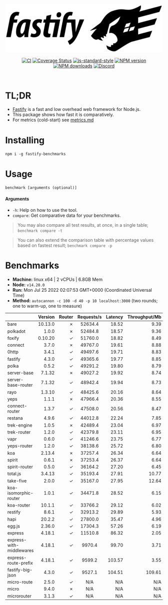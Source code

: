 <div align="center">
  <img src="https://github.com/fastify/graphics/raw/HEAD/fastify-landscape-outlined.svg" width="650" height="auto"/>
</div>

<div align="center">

[![CI](https://github.com/fastify/fastify/workflows/ci/badge.svg)](https://github.com/fastify/fastify/actions/workflows/ci.yml)
[![Coverage Status](https://coveralls.io/repos/github/fastify/fastify/badge.svg?branch=master)](https://coveralls.io/github/fastify/fastify?branch=master)
[![js-standard-style](https://img.shields.io/badge/code%20style-standard-brightgreen.svg?style=flat)](http://standardjs.com/)
[![NPM version](https://img.shields.io/npm/v/fastify.svg?style=flat)](https://www.npmjs.com/package/fastify)
[![NPM downloads](https://img.shields.io/npm/dm/fastify.svg?style=flat)](https://www.npmjs.com/package/fastify) [![Discord](https://img.shields.io/discord/725613461949906985)](https://discord.gg/fastify)

</div>
<br />

# TL;DR

* [Fastify](https://github.com/fastify/fastify) is a fast and low overhead web framework for Node.js.
* This package shows how fast it is comparatively.
* For metrics (cold-start) see [metrics.md](./METRICS.md)

# Installing

```
npm i -g fastify-benchmarks
```

# Usage

```
benchmark [arguments (optional)]
```

#### Arguments

* `-h`: Help on how to use the tool.
* `compare`: Get comparative data for your benchmarks.

> You may also compare all test results, at once, in a single table; `benchmark compare -t`

> You can also extend the comparison table with percentage values based on fastest result; `benchmark compare -p`
# Benchmarks

* __Machine:__ linux x64 | 2 vCPUs | 6.8GB Mem
* __Node:__ `v14.20.0`
* __Run:__ Mon Jul 25 2022 02:07:53 GMT+0000 (Coordinated Universal Time)
* __Method:__ `autocannon -c 100 -d 40 -p 10 localhost:3000` (two rounds; one to warm-up, one to measure)

|                          | Version | Router | Requests/s | Latency | Throughput/Mb |
| :--                      | --:     | --:    | :-:        | --:     | --:           |
| bare                     | 10.13.0 | ✗      | 52634.4    | 18.52   | 9.39          |
| polkadot                 | 1.0.0   | ✗      | 52484.8    | 18.57   | 9.36          |
| foxify                   | 0.10.20 | ✓      | 51760.0    | 18.82   | 8.49          |
| connect                  | 3.7.0   | ✗      | 49767.0    | 19.61   | 8.88          |
| 0http                    | 3.4.1   | ✓      | 49497.6    | 19.71   | 8.83          |
| fastify                  | 4.3.0   | ✓      | 49365.6    | 19.77   | 8.85          |
| polka                    | 0.5.2   | ✓      | 49291.2    | 19.80   | 8.79          |
| server-base              | 7.1.32  | ✗      | 49027.2    | 19.92   | 8.74          |
| server-base-router       | 7.1.32  | ✓      | 48942.4    | 19.94   | 8.73          |
| rayo                     | 1.3.10  | ✓      | 48425.6    | 20.16   | 8.64          |
| yeps                     | 1.1.1   | ✗      | 47966.4    | 20.36   | 8.55          |
| connect-router           | 1.3.7   | ✓      | 47508.0    | 20.56   | 8.47          |
| restana                  | 4.9.6   | ✓      | 44012.8    | 22.24   | 7.85          |
| trek-engine              | 1.0.5   | ✗      | 42489.4    | 23.04   | 6.97          |
| trek-router              | 1.2.0   | ✓      | 42379.8    | 23.11   | 6.95          |
| vapr                     | 0.6.0   | ✓      | 41246.6    | 23.75   | 6.77          |
| yeps-router              | 1.2.0   | ✓      | 38138.6    | 25.72   | 6.80          |
| koa                      | 2.13.4  | ✗      | 37257.4    | 26.34   | 6.64          |
| spirit                   | 0.6.1   | ✗      | 37253.4    | 26.37   | 6.64          |
| spirit-router            | 0.5.0   | ✓      | 36164.2    | 27.20   | 6.45          |
| total.js                 | 3.4.13  | ✓      | 35193.4    | 27.91   | 10.77         |
| take-five                | 2.0.0   | ✓      | 35167.0    | 27.95   | 12.64         |
| koa-isomorphic-router    | 1.0.1   | ✓      | 34471.8    | 28.52   | 6.15          |
| koa-router               | 10.1.1  | ✓      | 33766.2    | 29.12   | 6.02          |
| restify                  | 8.6.1   | ✓      | 32913.2    | 29.89   | 5.93          |
| hapi                     | 20.2.2  | ✓      | 27800.0    | 35.47   | 4.96          |
| egg.js                   | 2.36.0  | ✓      | 17304.3    | 57.26   | 6.19          |
| express                  | 4.18.1  | ✓      | 11510.8    | 86.32   | 2.05          |
| express-with-middlewares | 4.18.1  | ✓      | 9970.4     | 99.70   | 3.71          |
| express-route-prefix     | 4.18.1  | ✓      | 9599.2     | 103.57  | 3.55          |
| fastify-big-json         | 4.3.0   | ✓      | 9527.1     | 104.51  | 109.61        |
| micro-route              | 2.5.0   | ✓      | N/A        | N/A     | N/A           |
| micro                    | 9.4.0   | ✗      | N/A        | N/A     | N/A           |
| microrouter              | 3.1.3   | ✓      | N/A        | N/A     | N/A           |
